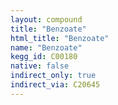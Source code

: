 ```yaml
---
layout: compound
title: "Benzoate"
html_title: "Benzoate"
name: "Benzoate"
kegg_id: C00180
native: false
indirect_only: true
indirect_via: C20645
---
```

